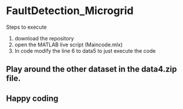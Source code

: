 # FaultDetection_Microgrid
Steps to execute<br>
1. download the repository<br>
2. open the MATLAB live script (Maincode.mlx)<br>
3. In code modify the line 6 to data5 to just execute the code<br>
## Play around the other dataset in the data4.zip file.<br> 
## Happy coding 
